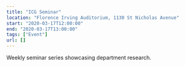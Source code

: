 ```yaml
---
title: "ICG Seminar"
location: "Florence Irving Auditorium, 1130 St Nicholas Avenue"
start: "2020-03-17T12:00:00"
end: "2020-03-17T13:00:00"
tags: ["Event"]
url: []
---
```


Weekly seminar series showcasing department research.

<!-- endexcerpt -->

